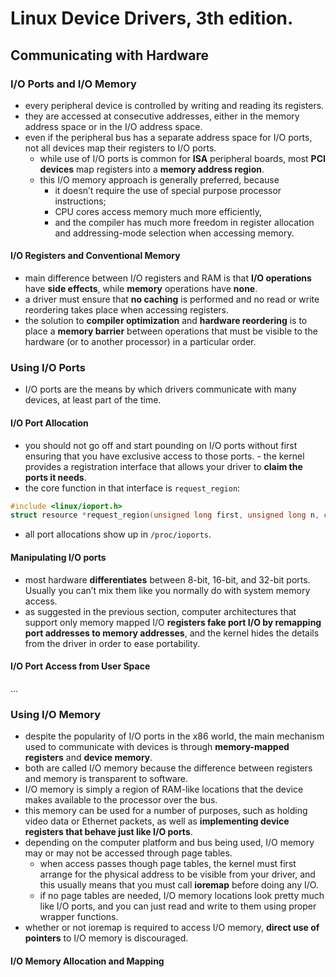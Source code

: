 # Linux Device Drivers, 3th edition.

## Communicating with Hardware

### I/O Ports and I/O Memory

- every peripheral device is controlled by writing and reading its registers.
- they are accessed at consecutive addresses, either in the memory address space or in the I/O address space.
- even if the peripheral bus has a separate address space for I/O ports, not all devices map their registers to I/O ports.      
    - while use of I/O ports is common for __ISA__ peripheral boards, most __PCI devices__ map registers into a __memory address region__.
    - this I/O memory approach is generally preferred, because
        - it doesn’t require the use of special purpose processor instructions; 
        - CPU cores access memory much more efficiently, 
        - and the compiler has much more freedom in register allocation and addressing-mode selection when accessing memory.

#### I/O Registers and Conventional Memory

- main difference between I/O registers and RAM is that __I/O operations__ have __side effects__, while __memory__ operations have __none__.
- a driver must ensure that __no caching__ is performed and no read or write reordering takes place when accessing registers.
- the solution to __compiler optimization__ and __hardware reordering__ is to place a __memory barrier__ between operations that must be visible to the hardware (or to another processor) in a particular order.

### Using I/O Ports

- I/O ports are the means by which drivers communicate with many devices, at least part of the time.

#### I/O Port Allocation

- you should not go off and start pounding on I/O ports without first ensuring that you have exclusive access to those ports. - the kernel provides a registration interface that allows your driver to __claim the ports it needs__.
- the core function in that interface is `request_region`:

```c
#include <linux/ioport.h>
struct resource *request_region(unsigned long first, unsigned long n, const char *name);
```
- all port allocations show up in `/proc/ioports`.

#### Manipulating I/O ports

- most hardware __differentiates__ between 8-bit, 16-bit, and 32-bit ports. Usually you can’t mix them like you normally do with system memory access.
- as suggested in the previous section, computer architectures that support only memory mapped I/O __registers fake port I/O by remapping port addresses to memory addresses__, and the kernel hides the details from the driver in order to ease portability.

#### I/O Port Access from User Space

...

### Using I/O Memory

- despite the popularity of I/O ports in the x86 world, the main mechanism used to communicate with devices is through __memory-mapped registers__ and __device memory__.
- both are called I/O memory because the difference between registers and memory is transparent to software.
- I/O memory is simply a region of RAM-like locations that the device makes available to the processor over the bus.
- this memory can be used for a number of purposes, such as holding video data or Ethernet packets, as well as __implementing device registers that behave just like I/O ports__.
- depending on the computer platform and bus being used, I/O memory may or may not be accessed through page tables.
    - when access passes though page tables, the kernel must first arrange for the physical address to be visible from your driver, and this usually means that you must call __ioremap__ before doing any I/O.
    - if no page tables are needed, I/O memory locations look pretty much like I/O ports, and you can just read and write to them using proper wrapper functions.
- whether or not ioremap is required to access I/O memory, __direct use of pointers__ to I/O memory is discouraged.

#### I/O Memory Allocation and Mapping
